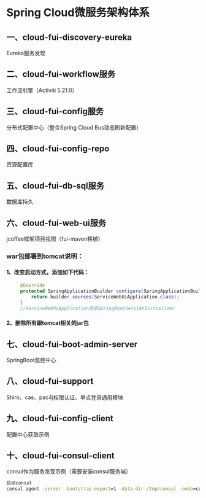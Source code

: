 # Spring Cloud微服务架构体系
## 一、cloud-fui-discovery-eureka
Eureka服务发现
## 二、cloud-fui-workflow服务
工作流引擎（Activiti 5.21.0）
## 三、cloud-fui-config服务
分布式配置中心（整合Spring Cloud Bus动态刷新配置）
## 四、cloud-fui-config-repo
资源配置库
## 五、cloud-fui-db-sql服务
数据库持久
## 六、cloud-fui-web-ui服务
jcoffee框架项目视图（fui-maven移植）
### war包部署到tomcat说明：
#### 1、改变启动方式，添加如下代码：
```java 
     @Override
     protected SpringApplicationBuilder configure(SpringApplicationBuilder builder) {
         return builder.sources(ServiceWebUiApplication.class);
     }
     //ServiceWebUiApplication继承SpringBootServletInitializer
```
#### 2、删除所有跟tomcat相关的jar包
## 七、cloud-fui-boot-admin-server
SpringBoot监控中心
## 八、cloud-fui-support
Shiro、cas、pac4j权限认证、单点登录通用模块
## 九、cloud-fui-config-client
配置中心获取示例
## 十、cloud-fui-consul-client
consul作为服务发现示例（需要安装consul服务端）
```bat
启动consul
consul agent -server -bootstrap-expect=1 -data-dir /tmp/consul -node=consul-150 -bind=192.168.131.150 -enable-script-checks=true -config-dir=/etc/consul.d -client=0.0.0.0 -ui -join 192.168.131.150
```
